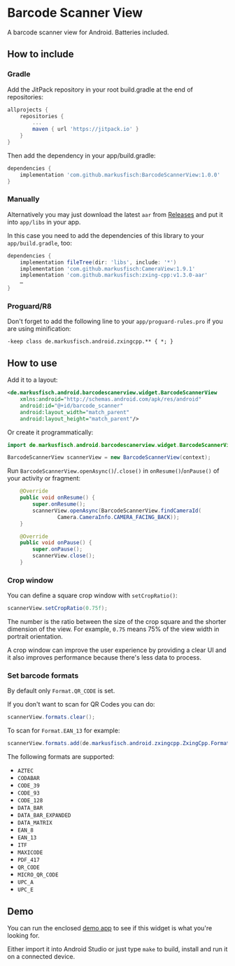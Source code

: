 # Barcode Scanner View

A barcode scanner view for Android. Batteries included.

## How to include

### Gradle

Add the JitPack repository in your root build.gradle at the end of
repositories:

```groovy
allprojects {
	repositories {
		...
		maven { url 'https://jitpack.io' }
	}
}
```

Then add the dependency in your app/build.gradle:

```groovy
dependencies {
	implementation 'com.github.markusfisch:BarcodeScannerView:1.0.0'
}
```

### Manually

Alternatively you may just download the latest `aar` from
[Releases](https://github.com/markusfisch/BarcodeScannerView/releases)
and put it into `app/libs` in your app.

In this case you need to add the dependencies of this library to your
`app/build.gradle`, too:

```groovy
dependencies {
	implementation fileTree(dir: 'libs', include: '*')
	implementation 'com.github.markusfisch:CameraView:1.9.1'
	implementation 'com.github.markusfisch:zxing-cpp:v1.3.0-aar'
	…
}
```

### Proguard/R8

Don't forget to add the following line to your `app/proguard-rules.pro` if
you are using minification:

```
-keep class de.markusfisch.android.zxingcpp.** { *; }
```

## How to use

Add it to a layout:

```xml
<de.markusfisch.android.barcodescanerview.widget.BarcodeScannerView
	xmlns:android="http://schemas.android.com/apk/res/android"
	android:id="@+id/barcode_scanner"
	android:layout_width="match_parent"
	android:layout_height="match_parent"/>
```

Or create it programmatically:

```java
import de.markusfisch.android.barcodescanerview.widget.BarcodeScannerView;

BarcodeScannerView scannerView = new BarcodeScannerView(context);
```

Run `BarcodeScannerView.openAsync()`/`.close()` in `onResume()`/`onPause()`
of your activity or fragment:

```java
	@Override
	public void onResume() {
		super.onResume();
		scannerView.openAsync(BarcodeScannerView.findCameraId(
				Camera.CameraInfo.CAMERA_FACING_BACK));
	}

	@Override
	public void onPause() {
		super.onPause();
		scannerView.close();
	}
```

### Crop window

You can define a square crop window with `setCropRatio()`:

```java
scannerView.setCropRatio(0.75f);
```

The number is the ratio between the size of the crop square and the
shorter dimension of the view. For example, `0.75` means 75% of the view
width in portrait orientation.

A crop window can improve the user experience by providing a clear UI
and it also improves performance because there's less data to process.

### Set barcode formats

By default only `Format.QR_CODE` is set.

If you don't want to scan for QR Codes you can do:

```java
scannerView.formats.clear();
```

To scan for `Format.EAN_13` for example:

```java
scannerView.formats.add(de.markusfisch.android.zxingcpp.ZxingCpp.Format.EAN_13);
```

The following formats are supported:

* `AZTEC`
* `CODABAR`
* `CODE_39`
* `CODE_93`
* `CODE_128`
* `DATA_BAR`
* `DATA_BAR_EXPANDED`
* `DATA_MATRIX`
* `EAN_8`
* `EAN_13`
* `ITF`
* `MAXICODE`
* `PDF_417`
* `QR_CODE`
* `MICRO_QR_CODE`
* `UPC_A`
* `UPC_E`

## Demo

You can run the enclosed [demo app](app) to see if this widget is what you're
looking for.

Either import it into Android Studio or just type `make` to build, install
and run it on a connected device.
